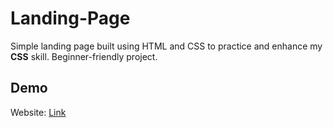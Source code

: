 # Landing-Page

Simple landing page built using HTML and CSS to practice and enhance my **CSS** skill. Beginner-friendly project.

## Demo
Website: [Link](https://enginerror.github.io/Landing-Page/)
